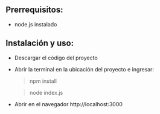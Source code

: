 ## Prerrequisitos:
- node.js instalado

## Instalación y uso:
- Descargar el código del proyecto
- Abrir la terminal en la ubicación del proyecto e ingresar:
	>npm install
	
	>node index.js
- Abrir en el navegador http://localhost:3000
